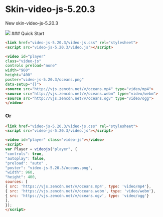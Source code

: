 # Skin-video-js-5.20.3
New skin-video-js-5.20.3

<img src="https://github.com/maluklo/video-js-6.2.6/blob/master/video-js-6.2.6.png">
### Quick Start

```html
<link href="video-js-5.20.3/video-js.css" rel="stylesheet">
<script src="video-js-5.20.3/video.js"></script>

<video id="player" 
class="video-js" 
controls preload="none" 
width="960" 
height="400" 
poster="video-js-5.20.3/oceans.png" 
data-setup="{}">
<source src="http://vjs.zencdn.net/v/oceans.mp4" type="video/mp4">
<source src="http://vjs.zencdn.net/v/oceans.webm" type="video/webm">
<source src="http://vjs.zencdn.net/v/oceans.ogv" type="video/ogg">
</video>
```
### Or

```html
<link href="video-js-5.20.3/video-js.css" rel="stylesheet">
<script src="video-js-5.20.3/video.js"></script>

<video id="player" class="video-js"></video>
<script>
var Player = videojs("player", { 
"controls": true, 
"autoplay": false, 
"preload": "auto" ,
"poster": "video-js-5.20.3/oceans.png",
"width": 960,
"height": 400,
sources: [
{ src: 'https://vjs.zencdn.net/v/oceans.mp4', type: 'video/mp4'},
{ src: 'https://vjs.zencdn.net/v/oceans.webm', type: 'video/webm'},
{ src: 'https://vjs.zencdn.net/v/oceans.ogv', type: 'video/ogg'}
],
});
</script>
```
